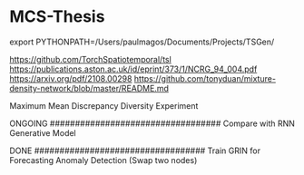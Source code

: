 # MCS-Thesis
export PYTHONPATH=/Users/paulmagos/Documents/Projects/TSGen/

https://github.com/TorchSpatiotemporal/tsl
https://publications.aston.ac.uk/id/eprint/373/1/NCRG_94_004.pdf
https://arxiv.org/pdf/2108.00298
https://github.com/tonyduan/mixture-density-network/blob/master/README.md


Maximum Mean Discrepancy
Diversity Experiment


ONGOING
##################################
Compare with RNN Generative Model



DONE
##################################
Train GRIN for Forecasting
Anomaly Detection (Swap two nodes)

